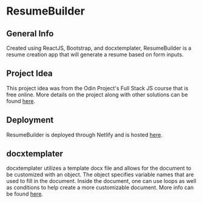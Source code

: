 # ResumeBuilder

## General Info

Created using ReactJS, Bootstrap, and docxtemplater, ResumeBuilder is a resume creation app that will generate a resume based on form inputs.

## Project Idea

This project idea was from the Odin Project's Full Stack JS course that is free online. More details on the project along with other solutions can be found [here](https://www.theodinproject.com/lessons/node-path-react-new-cv-application).

## Deployment

ResumeBuilder is deployed through Netlify and is hosted [here](https://derbzzzzzz-cvapp.netlify.app).

## docxtemplater

docxtemplater utilizes a template docx file and allows for the document to be customized with an object. The object specifies variable names that are used to fill in the document. Inside the document, one can use loops as well as conditions to help create a more customizable document. More info can be found [here](https://docxtemplater.com).